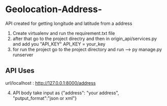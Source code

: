 # Geolocation-Address-
API created for getting longitude and latitude from a address 

1. Create virtualenv and run the requirement.txt file 
2. after that go to the project directry and then in origin_api/services.py and add you "API_KEY"
    API_KEY = your_key
3. for run the project go to the project directory and run -->
    py manage.py runserver 

## API Uses 
url/localhost : http://127.0.0.1:8000/address

4. API body take input as 
    {"address": "your address",
      "putput_format":"json or xml"}

